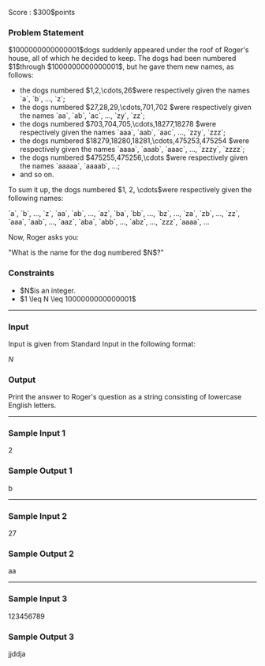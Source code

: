 
<div>

<span>

<span>

<p>
Score : $300$points
</p>

<div>

<section>

### **Problem Statement**

<p>
$1000000000000001$dogs suddenly appeared under the roof of Roger's house, all of which he decided to keep. The dogs had been numbered $1$through $1000000000000001$, but he gave them new names, as follows:
</p>

<ul>

<li>
the dogs numbered $1,2,\cdots,26$were respectively given the names `a`, `b`, ..., `z`;
</li>

<li>
the dogs numbered $27,28,29,\cdots,701,702 $were respectively given the names `aa`, `ab`, `ac`, ..., `zy`, `zz`;
</li>

<li>
the dogs numbered $703,704,705,\cdots,18277,18278 $were respectively given the names `aaa`, `aab`, `aac`, ..., `zzy`, `zzz`;
</li>

<li>
the dogs numbered $18279,18280,18281,\cdots,475253,475254 $were respectively given the names `aaaa`, `aaab`, `aaac`, ..., `zzzy`, `zzzz`;
</li>

<li>
the dogs numbered $475255,475256,\cdots $were respectively given the names `aaaaa`, `aaaab`, ...;
</li>

<li>
and so on.
</li>

</ul>

<p>
To sum it up, the dogs numbered $1, 2, \cdots$were respectively given the following names:
</p>

<p>
`a`, `b`, ..., `z`, `aa`, `ab`, ..., `az`, `ba`, `bb`, ..., `bz`, ..., `za`, `zb`, ..., `zz`, `aaa`, `aab`, ..., `aaz`, `aba`, `abb`, ..., `abz`, ..., `zzz`, `aaaa`, ...
</p>

<p>
Now, Roger asks you:
</p>

<p>
"What is the name for the dog numbered $N$?"
</p>

</section>

</div>

<div>

<section>

### **Constraints**

<ul>

<li>
$N$is an integer.
</li>

<li>
$1 \leq N \leq 1000000000000001$
</li>

</ul>

</section>

</div>

---

<div>

<div>

<section>

### **Input**

<p>
Input is given from Standard Input in the following format:
</p>

<div>

$N$
</div>

</section>

</div>

<div>

<section>

### **Output**

<p>
Print the answer to Roger's question as a string consisting of lowercase English letters.
</p>

</section>

</div>

</div>

---

<div>

<section>

### **Sample Input 1**

<div>

2

</div>

</section>

</div>

<div>

<section>

### **Sample Output 1**

<div>

b

</div>

</section>

</div>

---

<div>

<section>

### **Sample Input 2**

<div>

27

</div>

</section>

</div>

<div>

<section>

### **Sample Output 2**

<div>

aa

</div>

</section>

</div>

---

<div>

<section>

### **Sample Input 3**

<div>

123456789

</div>

</section>

</div>

<div>

<section>

### **Sample Output 3**

<div>

jjddja

</div>

</section>

</div>

</span>

</span>

</div>
